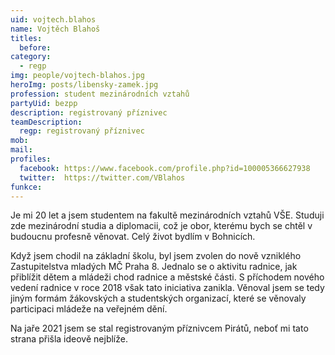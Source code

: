 ```yaml
---
uid: vojtech.blahos
name: Vojtěch Blahoš
titles:
  before: 
category:
  - regp
img: people/vojtech-blahos.jpg
heroImg: posts/libensky-zamek.jpg
profession: student mezinárodních vztahů
partyUid: bezpp
description: registrovaný příznivec
teamDescription:
  regp: registrovaný příznivec
mob: 
mail:
profiles:
  facebook: https://www.facebook.com/profile.php?id=100005366627938
  twitter:  https://twitter.com/VBlahos
funkce:
---
```


Je mi 20 let a jsem studentem na fakultě mezinárodních vztahů VŠE. Studuji zde mezinárodní studia a diplomacii, což je obor, kterému bych se chtěl v budoucnu profesně věnovat. Celý život bydlím v Bohnicích. 

Když jsem chodil na základní školu, byl jsem zvolen do nově vzniklého Zastupitelstva mladých MČ Praha 8. Jednalo se o aktivitu radnice, jak přiblížit dětem a mládeži chod radnice a městské části. S příchodem nového vedení radnice v roce 2018 však tato iniciativa zanikla. Věnoval jsem se tedy jiným formám žákovských a studentských organizací, které se věnovaly participaci mládeže na veřejném dění.

Na jaře 2021 jsem se stal registrovaným příznivcem Pirátů, neboť mi tato strana přišla ideově nejblíže.